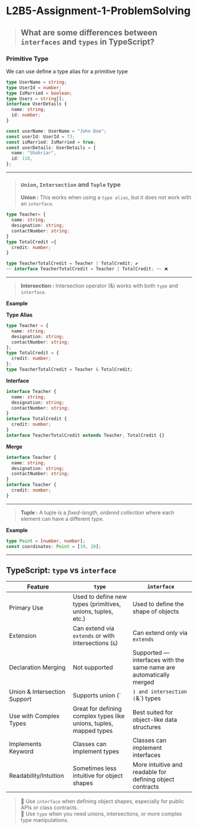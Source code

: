 # L2B5-Assignment-1-ProblemSolving

> ## **What are some differences between `interfaces` and `types` in TypeScript?**

### Primitive Type

We can use define a type alias for a primitive type

```ts
type UserName = string;
type UserId = number;
type IsMarried = boolean;
type Users = string[];
interface UserDetails {
  name: string;
  id: number;
}

const userName: UserName = "John Doe";
const userId: UserId = 73;
const isMarried: IsMarried = true;
const userDetails: UserDetails = {
  name: "Shahriar",
  id: 118,
};
```

---

> ### `Union`, `Intersection` and `Tuple` type
>
> **Union :**
> This works when using a `type alias`, but it does not work with an `interface`.

```ts
type Teacher= {
  name: string;
  designation: string;
  contactNumber: string;
}
type TotalCredit ={
  credit: number;
}

type TeacherTotalCredit = Teacher | TotalCredit; ✔
~~ interface TeacherTotalCredit = Teacher | TotalCredit; ~~ ❌
```

---

> **Intersection :** Intersection operator (&) works with both `type` and `interface`.

**Example**

**Type Alias**

```ts
type Teacher = {
  name: string;
  designation: string;
  contactNumber: string;
};
type TotalCredit = {
  credit: number;
};
type TeacherTotalCredit = Teacher & TotalCredit;
```

**Interface**

```ts
interface Teacher {
  name: string;
  designation: string;
  contactNumber: string;
}
interface TotalCredit {
  credit: number;
}
interface TeacherTotalCredit extends Teacher, TotalCredit {}
```

**Merge**

```ts
interface Teacher {
  name: string;
  designation: string;
  contactNumber: string;
}
interface Teacher {
  credit: number;
}
```

---

> **Tuple :** A tuple is a _fixed-length_, _ordered collection_ where each element can have a different type.

**Example**

```ts
type Point = [number, number];
const coordinates: Point = [10, 20];
```
---
## TypeScript: `type` vs `interface`

| Feature                      | `type`                                                                 | `interface`                                                        |
|------------------------------|------------------------------------------------------------------------|----------------------------------------------------------------------|
| Primary Use                  | Used to define new types (primitives, unions, tuples, etc.)            | Used to define the shape of objects                                 |
| Extension                    | Can extend via `extends` or with intersections (`&`)                   | Can extend only via `extends`                                       |
| Declaration Merging          | Not supported                                                          | Supported — interfaces with the same name are automatically merged  |
| Union & Intersection Support | Supports union (`|`) and intersection (`&`) types                      | Does not support union types directly                               |
| Use with Complex Types       | Great for defining complex types like unions, tuples, mapped types     | Best suited for object-like data structures                         |
| Implements Keyword           | Classes can implement types                                            | Classes can implement interfaces                                    |
| Readability/Intuition        | Sometimes less intuitive for object shapes                             | More intuitive and readable for defining object contracts           |

> 🔹 Use `interface` when defining object shapes, especially for public APIs or class contracts.  
> 🔸 Use `type` when you need unions, intersections, or more complex type manipulations.
